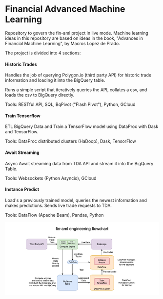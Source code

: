 # Financial Advanced Machine Learning

Repository to govern the fin-aml project in live mode. Machine learning ideas in this repository are based on ideas in the book, "Advances in Financial Machine Learning", by Macros Lopez de Prado.

The project is divided into 4 sections:

#### Historic Trades

Handles the job of querying Polygon.io (third party API) for historic trade information and loading it into the BigQuery table.

Runs a simple script that iteratively queries the API, collates a csv, and loads the csv to BigQuery directly.

Tools: RESTful API, SQL, BqPivot ("Flash Pivot"), Python, GCloud

#### Train Tensorflow

ETL BigQuery Data and Train a TensorFlow model using DataProc with Dask and TensorFlow.

Tools: DataProc distributed clusters (HaDoop), Dask, TensorFlow

#### Await Streaming

Async Await streaming data from TDA API and stream it into the BigQuery Table.

Tools: Websockets (Python Asyncio), GCloud

#### Instance Predict

Load's a previously trained model, queries the newest information and makes predictions. Sends live trade requests to TDA. 

Tools: DataFlow (Apache Beam), Pandas, Python

![engineering flowchart](images/fin-aml-engineering-flowchart_v2.png) 

